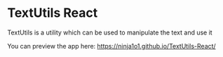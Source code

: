 # TextUtils React
 TextUtils is a utility which can be used to manipulate the text and use it

You can preview the app here:
https://ninja1o1.github.io/TextUtils-React/
